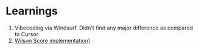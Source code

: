 # Learnings

1. Vibecoding via Windsurf. Didn't find any major difference as compared to Cursor.
2. [Wilson Score implementation)](https://docs.google.com/spreadsheets/d/1w7N_-Ewhd0YD-Koz50A6ssul7_1aPqpzHQSXN4iZxlA/edit?gid=1848904709#gid=1848904709)